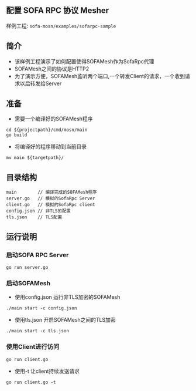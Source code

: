 ## 配置 SOFA RPC 协议 Mesher
样例工程: `sofa-mosn/examples/sofarpc-sample`

## 简介

+ 该样例工程演示了如何配置使得SOFAMesh作为SofaRpc代理
+ SOFAMesh之间的协议是HTTP2
+ 为了演示方便，SOFAMesh监听两个端口,一个转发Client的请求，一个收到请求以后转发给Server

## 准备

+ 需要一个编译好的SOFAMesh程序

```
cd ${projectpath}/cmd/mosn/main
go build
```
+ 将编译好的程序移动到当前目录

```
mv main ${targetpath}/
```

## 目录结构

```
main        // 编译完成的SOFAMesh程序
server.go   // 模拟的SofaRpc Server
client.go   // 模拟的SofaRpc client
config.json // 非TLS的配置
tls.json    // TLS配置
```

## 运行说明

### 启动SOFA RPC Server

```
go run server.go
```

### 启动SOFAMesh

+ 使用config.json 运行非TLS加密的SOFAMesh

```
./main start -c config.json
```

+ 使用tls.json 开启SOFAMesh之间的TLS加密

```
./main start -c tls.json
```


### 使用Client进行访问

```
go run client.go
```
+ 使用-t 让client持续发送请求 

```
go run client.go -t
```